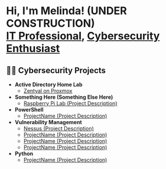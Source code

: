 <h1>Hi, I'm Melinda! (UNDER CONSTRUCTION) <br/><a href="https://github.com/emt29165">IT Professional</a>, <a href="https://www.linkedin.com/in/melindajpethel/">Cybersecurity Enthusiast</a></h1>

<h2>👨‍💻 Cybersecurity Projects</h2>

- <b>Active Directory Home Lab</b>
  - [Zentyal on Proxmox](https://github.com/emt29165/ADHomeLab)
- <b>Something Here (Something Else Here)</b>
  - [Raspberry Pi Lab (Project Description)](https://github.com/emt29165/PiLab)
- <b>PowerShell</b>
  - [ProjectName (Project Description)](https://github.com/emt29165/ProjectName)
- <b>Vulnerability Management</b>
  - [Nessus (Project Description)](https://github.com/emt29165/ProjectName)
  - [ProjectName (Project Description)](https://github.com/emt29165/ProjectName)
  - [ProjectName (Project Description)](https://github.com/emt29165/ProjectName)
  - [ProjectName (Project Description)](https://github.com/emt29165/ProjectName)
- <b>Python</b>
  - [ProjectName (Project Description)](https://github.com/emt29165/ProjectName)


<!-- <h2>📺 YouTube Videos</h2>

- [How to get into Cybersecurity Starting From Zero](https://www.youtube.com/watch?v=a83ASGn_V_s)
- [A Day in the Life of a Cybersecurity Anayst](https://www.youtube.com/watch?v=uHy3oM7NnoU)
- [How to Create a KeyLogger (C#)](https://www.youtube.com/watch?v=N-L9hklSlNk)
- [Ransomware Demonstration (C#)](https://www.youtube.com/watch?v=OfvdQeh79s0)
- [Is WGU Legit?](https://www.youtube.com/watch?v=E2MwRWxDBkA)

<h2> 🤳 Connect with me:</h2>

[<img align="left" alt="NameHere | YouTube" width="22px" src="https://cdn.jsdelivr.net/npm/simple-icons@v3/icons/youtube.svg" />][youtube]
[<img align="left" alt="NameHere | Twitter" width="22px" src="https://cdn.jsdelivr.net/npm/simple-icons@v3/icons/twitter.svg" />][twitter]
[<img align="left" alt="NameHere | LinkedIn" width="22px" src="https://cdn.jsdelivr.net/npm/simple-icons@v3/icons/linkedin.svg" />][linkedin]
[<img align="left" alt="NameHere | Instagram" width="22px" src="https://cdn.jsdelivr.net/npm/simple-icons@v3/icons/instagram.svg" />][instagram]

[twitter]: https://twitter.com/NameHere
[youtube]: https://www.youtube.com/c/NameHere
[instagram]: https://www.instagram.com/NameHere/
[linkedin]: https://linkedin.com/in/MelindaJPethel
-->
<!--
**NameHere/NameHere** is a ✨ _special_ ✨ repository because its `README.md` (this file) appears on your GitHub profile.

Here are some ideas to get you started:

- 🔭 I’m currently working on ...
- 🌱 I’m currently learning ...
- 👯 I’m looking to collaborate on ...
- 🤔 I’m looking for help with ...
- 💬 Ask me about ...
- 📫 How to reach me: ...
- 😄 Pronouns: ...
- ⚡ Fun fact: ...
-->
